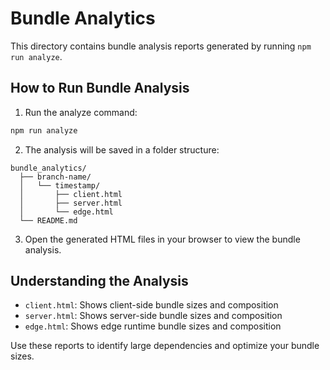 # Bundle Analytics

This directory contains bundle analysis reports generated by running `npm run analyze`.

## How to Run Bundle Analysis

1. Run the analyze command:

```bash
npm run analyze
```

2. The analysis will be saved in a folder structure:

```
bundle_analytics/
  ├── branch-name/
  │   └── timestamp/
  │       ├── client.html
  │       ├── server.html
  │       └── edge.html
  └── README.md
```

3. Open the generated HTML files in your browser to view the bundle analysis.

## Understanding the Analysis

- `client.html`: Shows client-side bundle sizes and composition
- `server.html`: Shows server-side bundle sizes and composition
- `edge.html`: Shows edge runtime bundle sizes and composition

Use these reports to identify large dependencies and optimize your bundle sizes.

